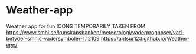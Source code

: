 # Weather-app
Weather app for fun
ICONS TEMPORARILY TAKEN FROM https://www.smhi.se/kunskapsbanken/meteorologi/vaderprognoser/vad-betyder-smhis-vadersymboler-1.12109
https://antsur123.github.io/Weather-app/
